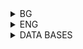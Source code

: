 <details>
    <summary>BG</summary>

# Модификация на БД

<details>

<summary>Теория</summary>

### PRIMARY KEY
<ul>
    <li>може от един или повече атрибути</li>
    <li>не се допускат повторения</li>
    <li>не се допускат NULL стойности</li>
    <li>в една релация не може да има повече от един PK (кажи за Identity)</li>
</ul>

### UNIQUE
<ul>
    <li>може от един или повече атрибути</li>
    <li>не се допускат повторения</li>
    <li>допуска се NULL, но зависи кое СУБД ползваме</li>
    <li>в една релация може да има много UNIQUE ограничения</li>
</ul>

### FOREIGN KEY
<ul>
    <li>реферира PK в друга или същата таблица (в презентацията има пропуск)</li>
    <li>броят и типът на съставящите го атрибути трябва да съвпада с тези на PK</li>
    <li>допускат се повторения</li>
    <li>допуска се NULL</li>
    <li>в една релация може да има много FK</li>
</ul>

NOT NULL

CHECK
</details>

<details>

<summary>Задача 1</summary>

<ol>
    <li>Да се направи така, че да не може два филма да имат еднаква дължина.<br>
    ```
    alter table movie add constraint unique_length unique(length); 
    ```<br>
    Горното няма да работи, ако вече има два филма с еднаква дължина</li>
    <li>Да се направи така, че да не може едно студио да има два филма с еднаква дължина</li>
</ol>

</details>

<details>

<summary>Задача 2</summary>

Изтрийте ограниченията от първа задача от Movie.

</details>

<details>

<summary>Задача 3</summary>

За всеки студент се съхранява следната информация (за всички атрибути задължително трябва да има зададена стойност, т.е. не може NULL):
<ul>
    <li>фак. номер - от 0 до 99999, първичен ключ;</li>
    <li>име - до 100 символа;</li>
    <li>ЕГН - точно 10 символа, уникално;</li>
    <li>e-mail - до 100 символа, уникален;</li>
    <li>рождена дата;</li>
    <li>дата на приемане в университета - трябва да бъде поне 18 години след рождената;</li>
</ul>

<ol>     
    <li>добавете валидация за e-mail адреса - да бъде във формат <нещо>@<нещо>.<нещо></li>
    <li>създайте таблица за университетски курсове - уникален номер и име</li>
</ol>

Всеки студент може да се запише в много курсове и във всеки курс може да има записани много студенти. При изтриване на даден курс автоматично да се отписват всички студенти от него.

</details>

<details>

<summary>Задача 4</summary>

Създайте нова база от данни с име test.
Дефинирайте следните релации:
<ul>
    <li>Product(maker, model, type), където моделът е низ от точно 4 символа, maker - един символ, а type - низ до 7 символа</li>
    <li>Printer(code, model, color, price), където code е цяло число, color е 'y' или 'n' и по подразбиране е 'n', price - цена с точност до два знака след десетичната запетая</li>
    <li>Classes(class, type), където class е до 50 символа, а type може да бъде 'bb' или 'bc'</li>
</ul>

<ol>
    <li>Добавете кортежи с примерни данни към новосъздадените релации. Добавете информация за принтер, за когото знаем само кода и модела.</li>
    <li>Добавете към Classes атрибут bore - число с плаваща запетая.</li>
    <li>Напишете заявка, която премахва атрибута price от Printer.</li>
    <li>Изтрийте всички таблици, които сте създали в това упражнение.</li>
    <li>Изтрийте базата test</li>
</ol>

</details>

</details>

<details>
    <summary>ENG</summary>

# Modification of DB - problems

</details>

<details>
    <summary>DATA BASES</summary>

# MOVIES
<img src="../MOVIES.png"
     alt="Markdown Monster icon"
     style="float: left; margin-right: 10px;" />

# PRODUCTS
<img src="../PRODUCTS.png"
     alt="Markdown Monster icon"
     style="float: left; margin-right: 10px;" />

# SHIPS
<img src="../SHIPS.png"
     alt="Markdown Monster icon"
     style="float: left; margin-right: 10px;" />

</details>